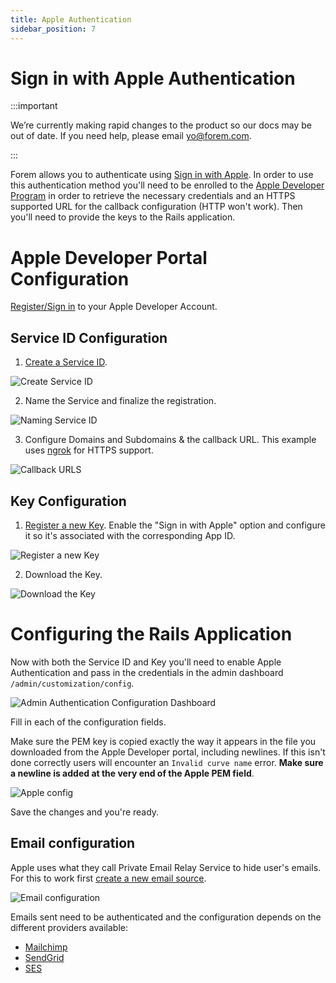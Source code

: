 ```yaml
---
title: Apple Authentication
sidebar_position: 7
---
```


# Sign in with Apple Authentication

:::important

We’re currently making rapid changes to the product so our docs may be out of date. If you need help, please email [yo@forem.com](mailto:yo@forem.com).

:::

Forem allows you to authenticate using
[Sign in with Apple](https://developer.apple.com/sign-in-with-apple/). In order
to use this authentication method you'll need to be enrolled to the
[Apple Developer Program](https://developer.apple.com/programs/) in order to
retrieve the necessary credentials and an HTTPS supported URL for the callback
configuration (HTTP won't work). Then you'll need to provide the keys to the
Rails application.

# Apple Developer Portal Configuration

[Register/Sign in](https://developer.apple.com/account) to your Apple Developer
Account.

## Service ID Configuration

1. [Create a Service ID](https://developer.apple.com/account/resources/identifiers/list/serviceId).

![Create Service ID](https://user-images.githubusercontent.com/6045239/92610177-a5cc9e00-f274-11ea-9f63-20d8356d0bee.png)

2. Name the Service and finalize the registration.

![Naming Service ID](https://user-images.githubusercontent.com/6045239/92610168-a36a4400-f274-11ea-8f79-7516c0c6c9c3.png)

3. Configure Domains and Subdomains & the callback URL. This example uses
   [ngrok](https://ngrok.io) for HTTPS support.

![Callback URLS](https://user-images.githubusercontent.com/6045239/92610184-a8c78e80-f274-11ea-9439-a98c6b627567.png)

## Key Configuration

1. [Register a new Key](https://developer.apple.com/account/resources/authkeys/add).
   Enable the "Sign in with Apple" option and configure it so it's associated
   with the corresponding App ID.

![Register a new Key](https://user-images.githubusercontent.com/6045239/92611125-b3ceee80-f275-11ea-9c00-e1b5ca2f9af0.png)

2. Download the Key.

![Download the Key](https://user-images.githubusercontent.com/6045239/92611466-0f00e100-f276-11ea-912d-f8a74b6dfb04.png)

# Configuring the Rails Application

Now with both the Service ID and Key you'll need to enable Apple Authentication
and pass in the credentials in the admin dashboard
`/admin/customization/config`.

![Admin Authentication Configuration Dashboard](https://user-images.githubusercontent.com/6045239/133795693-56573842-387c-46e6-8326-d64808d571cd.png)

Fill in each of the configuration fields.

Make sure the PEM key is copied exactly the way it appears in the file you downloaded from the Apple Developer portal, including newlines. If this isn't done correctly users will encounter an `Invalid curve name` error. **Make sure a newline is added at the very end of the Apple PEM field**.

![Apple config](https://user-images.githubusercontent.com/6045239/133795521-246ede88-15f0-45d1-a060-5e7d29e77568.png)

Save the changes and you're ready.

## Email configuration

Apple uses what they call Private Email Relay Service to hide user's emails. For
this to work first
[create a new email source](https://developer.apple.com/account/resources/services/list).

![Email configuration](https://user-images.githubusercontent.com/6045239/92612469-22607c00-f277-11ea-918d-697cf4a18b15.png)

Emails sent need to be authenticated and the configuration depends on the
different providers available:

- [Mailchimp](https://mailchimp.com/help/set-up-custom-domain-authentication-dkim-and-spf/)
- [SendGrid](https://sendgrid.com/docs/ui/account-and-settings/how-to-set-up-domain-authentication/)
- [SES](https://docs.aws.amazon.com/es_es/ses/latest/DeveloperGuide/send-email-authentication-dkim.html)
